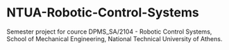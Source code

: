 # NTUA-Robotic-Control-Systems

Semester project for cource DPMS_SA/2104 - Robotic Control Systems, School of Mechanical Engineering, National Technical University of Athens.
